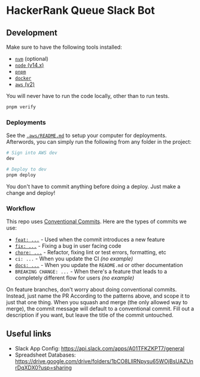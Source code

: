 # HackerRank Queue Slack Bot

## Development

Make sure to have the following tools installed:

- [`nvm`](https://github.com/nvm-sh/nvm#node-version-manager---) (optional)
- [`node` (v14.x)](https://nodejs.org/en/)
- [`pnpm`](https://pnpm.io/)
- [`docker`](https://www.docker.com/get-started)
- [`aws` (v2)](https://docs.aws.amazon.com/cli/latest/userguide/install-cliv2.html)

You will never have to run the code locally, other than to run tests.

```bash
pnpm verify
```

### Deployments

See the [`.aws/README.md`](/.aws/README.md) to setup your computer for deployments. Afterwords, you can simply run the following from any folder in the project:

```bash
# Sign into AWS dev
dev

# Deploy to dev
pnpm deploy
```

You don't have to commit anything before doing a deploy. Just make a change and deploy!

### Workflow

This repo uses [Conventional Commits](https://www.conventionalcommits.org/en/v1.0.0-beta.2/). Here are the types of commits we use:

- [`feat: ...`](https://github.com/apklinker/hacker-rank-queue/commit/2d3e71b83b51ce9a4054098ad5d6dc665182e885) - Used when the commit introduces a new feature
- [`fix: ...`](https://github.com/apklinker/hacker-rank-queue/commit/439e8c6fd43255546b30aaab96e121dec271c9b7) - Fixing a bug in user facing code
- [`chore: ...`](https://github.com/apklinker/hacker-rank-queue/commit/e67d655eab0a546b58ae883b77d0bd755c9dff0f) - Refactor, fixing lint or test errors, formatting, etc
- `ci: ...` - When you update the CI _(no example)_
- [`docs: ...`](https://github.com/apklinker/hacker-rank-queue/commit/2d30931196b014996f8a52267a4bfd1fa850d167) - When you update the `README.md` or other documentation
- `BREAKING CHANGE: ...` - When there's a feature that leads to a completely different flow for users _(no example)_

On feature branches, don't worry about doing conventional commits. Instead, just name the PR According to the patterns above, and scope it to just that one thing. When you squash and merge (the only allowed way to merge), the commit message will default to a conventional commit. Fill out a description if you want, but leave the title of the commit untouched.

## Useful links

- Slack App Config: <https://api.slack.com/apps/A01TFKZKPT7/general>
- Spreadsheet Databases: <https://drive.google.com/drive/folders/1bCO8LllRNpysu65WOjBsUAZUnrDqXDX0?usp=sharing>
